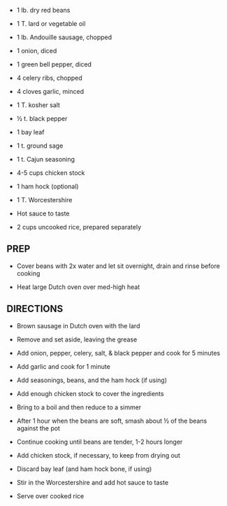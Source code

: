 - 1 lb. dry red beans

- 1 T. lard or vegetable oil

- 1 lb. Andouille sausage, chopped

- 1 onion, diced

- 1 green bell pepper, diced

- 4 celery ribs, chopped

- 4 cloves garlic, minced

- 1 T. kosher salt

- ½ t. black pepper

- 1 bay leaf

- 1 t. ground sage

- 1 t. Cajun seasoning

- 4-5 cups chicken stock

- 1 ham hock (optional)

- 1 T. Worcestershire

- Hot sauce to taste

- 2 cups uncooked rice, prepared separately

## PREP

- Cover beans with 2x water and let sit overnight, drain and rinse
    before cooking

- Heat large Dutch oven over med-high heat

## DIRECTIONS

- Brown sausage in Dutch oven with the lard

- Remove and set aside, leaving the grease

- Add onion, pepper, celery, salt, & black pepper and cook for 5
    minutes

- Add garlic and cook for 1 minute

- Add seasonings, beans, and the ham hock (if using)

- Add enough chicken stock to cover the ingredients

- Bring to a boil and then reduce to a simmer

- After 1 hour when the beans are soft, smash about ½ of the beans
    against the pot

- Continue cooking until beans are tender, 1-2 hours longer

- Add chicken stock, if necessary, to keep from drying out

- Discard bay leaf (and ham hock bone, if using)

- Stir in the Worcestershire and add hot sauce to taste

- Serve over cooked rice
